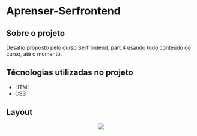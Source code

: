 # Aprenser-Serfrontend

## Sobre o projeto

Desafio proposto pelo curso Serfrontend. part.4 usando todo conteúdo do curso, até o momento.

## Técnologias utilizadas no projeto
- HTML
- CSS

## Layout
<div align="center">
  <img src="https://github.com/DanielNAlves/image_project/blob/main/Aprenser.gif"/>
</div>




